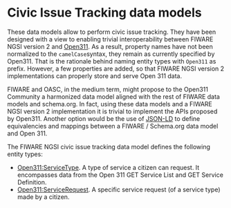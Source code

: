 # Civic Issue Tracking data models

These data models allow to perform civic issue tracking. They have been designed with a view to enabling trivial
interoperability between FIWARE NGSI version 2 and [Open311](http://www.open311.org/). As a result, property names have not been
normalized to the `camelCase`syntax, they remain as currently specified by Open311. That is the rationale behind naming entity
types with `Open311` as prefix. However, a few properties are added, so that FIWARE NGSI version 2
implementations can properly store and serve Open 311 data.

FIWARE and OASC, in the medium term, might propose to the Open311 Community
a harmonized data model aligned with the rest of FIWARE data models and schema.org. In fact, 
using these data models and a FIWARE NGSI version 2 implementation it is trivial
to implement the APIs proposed by Open311. Another option would be the use of [JSON-LD](http://json-ld.org) to
define equivalencies and mappings between a FIWARE / Schema.org data model and Open 311. 

The FIWARE NGSI civic issue tracking data model defines the following entity types:

+ [Open311:ServiceType](../Open311_ServiceType/doc/spec.md). A type of service a citizen can request. It encompasses data from
the Open 311 GET Service List and GET Service Definition. 
+ [Open311:ServiceRequest](../Open311_ServiceRequest/doc/spec.md). A specific service request (of a service type) made by a citizen. 
